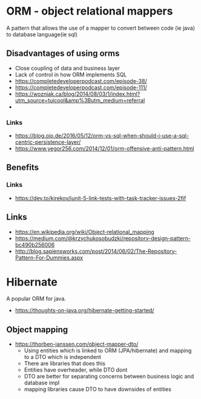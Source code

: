 # ORM - object relational mappers

A pattern that allows the use of a mapper to convert between code (ie java) to database language(ie sql)

## Disadvantages of using orms

- Close coupling of data and business layer
- Lack of control in how ORM implements SQL
- https://completedeveloperpodcast.com/episode-38/
- https://completedeveloperpodcast.com/episode-111/
- https://wozniak.ca/blog/2014/08/03/1/index.html?utm_source=tuicool&amp%3Butm_medium=referral
- 

### Links

- https://blog.oio.de/2016/05/12/orm-vs-sql-when-should-i-use-a-sql-centric-persistence-layer/
- https://www.yegor256.com/2014/12/01/orm-offensive-anti-pattern.html

## Benefits 

### Links 

- https://dev.to/kirekov/junit-5-link-tests-with-task-tracker-issues-2fif

## Links

- https://en.wikipedia.org/wiki/Object-relational_mapping
- https://medium.com/@krzychukosobudzki/repository-design-pattern-bc490b256006
- http://blog.sapiensworks.com/post/2014/06/02/The-Repository-Pattern-For-Dummies.aspx

# Hibernate

A popular ORM for java.

- https://thoughts-on-java.org/hibernate-getting-started/

## Object mapping 

- https://thorben-janssen.com/object-mapper-dto/
  - Using entities which is linked to ORM (JPA/hibernate) and mapping to a DTO which is independent 
  - There are libraries that does this
  - Entities have overheader, while DTO dont 
  - DTO are better for separating concerns between business logic and database impl
  - mapping libraries cause DTO to have downsides of entities